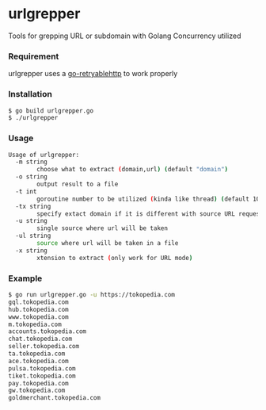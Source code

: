 # urlgrepper


Tools for grepping URL or subdomain with Golang Concurrency utilized


### Requirement

urlgrepper uses a [go-retryablehttp](github.com/hashicorp/go-retryablehttp") to work properly

### Installation

```sh
$ go build urlgrepper.go
$ ./urlgrepper
```



### Usage

```sh
Usage of urlgrepper:
  -m string
        choose what to extract (domain,url) (default "domain")
  -o string
        output result to a file
  -t int
        goroutine number to be utilized (kinda like thread) (default 10)
  -tx string
        specify extact domain if it is different with source URL requested
  -u string
        single source where url will be taken
  -ul string
        source where url will be taken in a file
  -x string
        xtension to extract (only work for URL mode)

```



### Example
```sh
$ go run urlgrepper.go -u https://tokopedia.com
gql.tokopedia.com
hub.tokopedia.com
www.tokopedia.com
m.tokopedia.com
accounts.tokopedia.com
chat.tokopedia.com
seller.tokopedia.com
ta.tokopedia.com
ace.tokopedia.com
pulsa.tokopedia.com
tiket.tokopedia.com
pay.tokopedia.com
gw.tokopedia.com
goldmerchant.tokopedia.com

```

